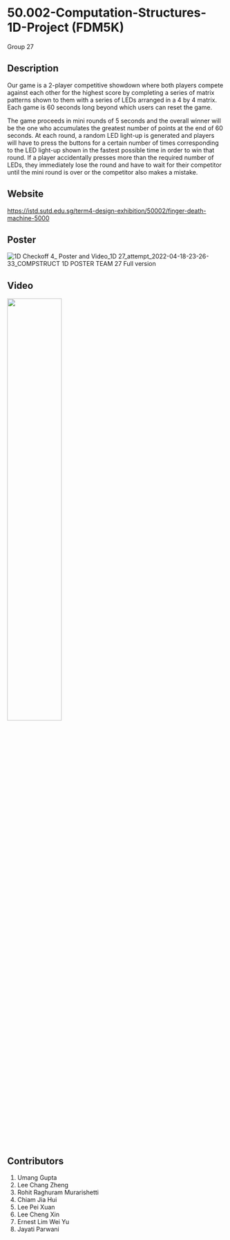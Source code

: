# 50.002-Computation-Structures-1D-Project (FDM5K)
Group 27

## Description

Our game is a 2-player competitive showdown where both players compete against each other for the highest score by completing a series of matrix patterns shown to them with a series of LEDs arranged in a 4 by 4 matrix. Each game is 60 seconds long beyond which users can reset the game.

The game proceeds in mini rounds of 5 seconds and the overall winner will be the one who accumulates the greatest number of points at the end of 60 seconds. At each round, a random LED light-up is generated and players will have to press the buttons for a certain number of times corresponding to the LED light-up shown in the fastest possible time in order to win that round. If a player accidentally presses more than the required number of LEDs, they immediately lose the round and have to wait for their competitor until the mini round is over or the competitor also makes a mistake.

## Website

https://istd.sutd.edu.sg/term4-design-exhibition/50002/finger-death-machine-5000

## Poster
![1D Checkoff 4_ Poster and Video_1D 27_attempt_2022-04-18-23-26-33_COMPSTRUCT 1D POSTER TEAM 27 Full version](https://user-images.githubusercontent.com/57800546/167767273-e82c687a-9b7e-46cf-af68-69dee1682917.png)

## Video

[<img src="https://user-images.githubusercontent.com/57800546/168115308-c67bb94e-6eda-496a-afe9-801439b238a8.png" width="50%">](https://youtu.be/lBUOvSejSss "Finger Death Machine (Game)")


## Contributors

1. Umang Gupta 
2. Lee Chang Zheng 
3. Rohit Raghuram Murarishetti 
4. Chiam Jia Hui 
5. Lee Pei Xuan 
6. Lee Cheng Xin 
7. Ernest Lim Wei Yu 
8. Jayati Parwani
